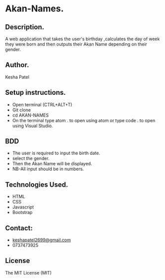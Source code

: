 # Akan-Names.

## Description.
A web application that takes the user's birthday ,calculates the day of week they were born and then outputs their Akan Name depending on their gender.

## Author.
Kesha Patel

## Setup instructions.
* Open terminal (CTRL+ALT+T)
* Git clone
* cd AKAN-NAMES
* On the terminal type atom . to open using atom or type code . to open using Visual Studio.

## BDD
* The user is required to input the birth date.
* select the gender.
* Then the Akan Name will be displayed.
* NB-All input should be in numbers.

## Technologies Used.
* HTML
* CSS
* Javascript
* Bootstrap

## Contact:
* keshapatel2699@gmail.com
* 0737473925

## License
The MIT License (MIT)
